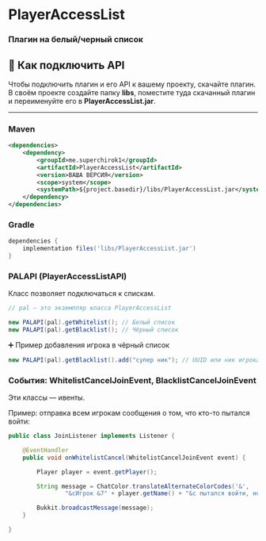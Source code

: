 # PlayerAccessList
### Плагин на белый/черный список


## 🔌 Как подключить API

Чтобы подключить плагин и его API к вашему проекту, скачайте плагин.  
В своём проекте создайте папку **libs**, поместите туда скачанный плагин и переименуйте его в **PlayerAccessList.jar**.

---

### Maven

```xml
<dependencies>
    <dependency>
        <groupId>me.superchirok1</groupId>
        <artifactId>PlayerAccessList</artifactId>
        <version>ВАША ВЕРСИЯ</version>
        <scope>system</scope>
        <systemPath>${project.basedir}/libs/PlayerAccessList.jar</systemPath>
    </dependency>
</dependencies>
```
### Gradle

```gradle
dependencies {
    implementation files('libs/PlayerAccessList.jar')
}
```

### PALAPI (PlayerAccessListAPI)

Класс позволяет подключаться к спискам.
```java
// pal — это экземпляр класса PlayerAccessList

new PALAPI(pal).getWhitelist(); // Белый список
new PALAPI(pal).getBlacklist(); // Чёрный список
```

➕ Пример добавления игрока в чёрный список
```java
new PALAPI(pal).getBlacklist().add("супер ник"); // UUID или ник игрока
```
### События: WhitelistCancelJoinEvent, BlacklistCancelJoinEvent

Эти классы — ивенты.

Пример: отправка всем игрокам сообщения о том, что кто-то пытался войти:
```java
public class JoinListener implements Listener {

    @EventHandler
    public void onWhitelistCancel(WhitelistCancelJoinEvent event) {

        Player player = event.getPlayer();

        String message = ChatColor.translateAlternateColorCodes('&',
                "&cИгрок &7" + player.getName() + "&c пытался войти, но не был в белом списке");

        Bukkit.broadcastMessage(message);
    }

}
```
